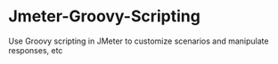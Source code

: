 # Jmeter-Groovy-Scripting
Use Groovy scripting in JMeter to customize scenarios and manipulate responses, etc
